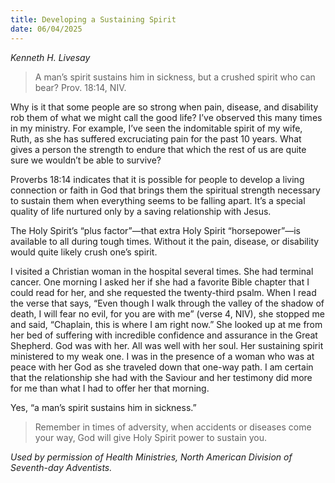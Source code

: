 ```yaml
---
title: Developing a Sustaining Spirit
date: 06/04/2025
---
```


_Kenneth H. Livesay_

> <p></p>
> A man’s spirit sustains him in sickness, but a crushed spirit who can bear? Prov. 18:14, NIV.

Why is it that some people are so strong when pain, disease, and disability rob them of what we might call the good life? I’ve observed this many times in my ministry. For example, I’ve seen the indomitable spirit of my wife, Ruth, as she has suffered excruciating pain for the past 10 years. What gives a person the strength to endure that which the rest of us are quite sure we wouldn’t be able to survive?

Proverbs 18:14 indicates that it is possible for people to develop a living connection or faith in God that brings them the spiritual strength necessary to sustain them when everything seems to be falling apart. It’s a special quality of life nurtured only by a saving relationship with Jesus.

The Holy Spirit’s “plus factor”—that extra Holy Spirit “horsepower”—is available to all during tough times. Without it the pain, disease, or disability would quite likely crush one’s spirit.

I visited a Christian woman in the hospital several times. She had terminal cancer. One morning I asked her if she had a favorite Bible chapter that I could read for her, and she requested the twenty-third psalm. When I read the verse that says, “Even though I walk through the valley of the shadow of death, I will fear no evil, for you are with me” (verse 4, NIV), she stopped me and said, “Chaplain, this is where I am right now.” She looked up at me from her bed of suffering with incredible confidence and assurance in the Great Shepherd. God was with her. All was well with her soul. Her sustaining spirit ministered to my weak one. I was in the presence of a woman who was at peace with her God as she traveled down that one-way path. I am certain that the relationship she had with the Saviour and her testimony did more for me than what I had to offer her that morning.

Yes, “a man’s spirit sustains him in sickness.”

> <callout></callout>
> Remember in times of adversity, when accidents or diseases come your way, God will give Holy Spirit power to sustain you.

_Used by permission of Health Ministries, North American Division of Seventh-day Adventists._